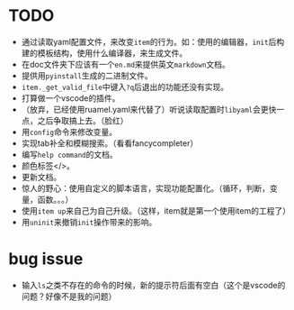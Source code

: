 TODO
===========================
- 通过读取yaml配置文件，来改变`item`的行为。如：使用的编辑器，`init`后构建的模板结构，使用什么编译器，来生成文件。
- 在doc文件夹下应该有一个`en.md`来提供英文`markdown`文档。
- 提供用`pyinstall`生成的二进制文件。
- `item._get_valid_file`中键入`?q`后退出的功能还没有实现。
- 打算做一个vscode的插件。
- （放弃，已经使用ruamel.yaml来代替了）听说读取配置时`libyaml`会更快一点，之后争取搞上去。（脸红）
- 用`config`命令来修改变量。
- 实现tab补全和模糊搜索。（看看fancycompleter）
- 编写`help command`的文档。
- 颜色标签</>。
- 更新文档。
- 惊人的野心：使用自定义的脚本语言，实现功能配置化。（循环，判断，变量，函数。。。）
- 使用`item up`来自己为自己升级。（这样，item就是第一个使用item的工程了）
- 用`uninit`来撤销`init`操作带来的影响。

bug issue
============================
- 输入`ls`之类不存在的命令的时候，新的提示符后面有空白（这个是vscode的问题？好像不是我的问题）